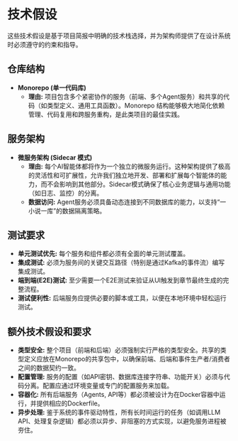 # 技术假设

这些技术假设是基于项目简报中明确的技术栈选择，并为架构师提供了在设计系统时必须遵守的约束和指导。

## 仓库结构

- **Monorepo (单一代码库)**
  - **理由:** 项目包含多个紧密协作的服务（前端、多个Agent服务）和共享的代码（如类型定义、通用工具函数）。Monorepo 结构能够极大地简化依赖管理、代码复用和跨服务重构，是此类项目的最佳实践。

## 服务架构

- **微服务架构 (Sidecar 模式)**
  - **理由:** 每个AI智能体都将作为一个独立的微服务运行。这种架构提供了极高的灵活性和可扩展性，允许我们独立地开发、部署和扩展每个智能体的能力，而不会影响到其他部分。Sidecar模式确保了核心业务逻辑与通用功能（如日志、监控）的分离。
  - **数据访问:** Agent服务必须具备动态连接到不同数据库的能力，以支持“一小说一库”的数据隔离策略。

## 测试要求

- **单元测试优先:** 每个服务和组件都必须有全面的单元测试覆盖。
- **集成测试:** 必须为服务间的关键交互路径（特别是通过Kafka的事件流）编写集成测试。
- **端到端(E2E)测试:** 至少需要一个E2E测试来验证从UI触发到章节最终生成的完整流程。
- **测试便利性:** 后端服务应提供必要的脚本或工具，以便在本地环境中轻松运行测试。

## 额外技术假设和要求

- **类型安全:** 整个项目（前端和后端）必须强制实行严格的类型安全。共享的类型定义应放在Monorepo的共享包中，以确保前端、后端和事件生产者/消费者之间的数据契约一致。
- **配置管理:** 服务的配置（如API密钥、数据库连接字符串、功能开关）必须与代码分离。配置应通过环境变量或专门的配置服务来加载。
- **容器化:** 所有后端服务（Agents, API等）都必须被设计为在Docker容器中运行，并提供相应的Dockerfile。
- **异步处理:** 鉴于系统的事件驱动特性，所有长时间运行的任务（如调用LLM API、处理复杂逻辑）都必须以异步、非阻塞的方式实现，以避免服务进程被夯住。
